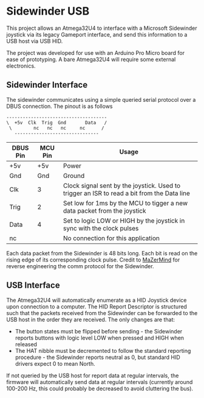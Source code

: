 Sidewinder USB
===============
This project allows an Atmega32U4 to interface with a Microsoft Sidewinder joystick via its legacy Gameport interface, and send this information to a USB host via USB HID.

The project was developed for use with an Arduino Pro Micro board for ease of prototyping. 
A bare Atmega32U4 will require some external electronics.

Sidewinder Interface
---------------
The sidewinder communicates using a simple queried serial protocol over a DBUS connection. The pinout is as follows

    -------------------------------------
    \  +5v  Clk  Trig  Gnd       Data   /
     \        nc   nc   nc     nc      /
       -------------------------------

| DBUS Pin | MCU Pin | Usage |
| -------- | ------- | ----- |
| +5v | +5v | Power |
| Gnd | Gnd | Ground |
| Clk | 3 | Clock signal sent by the joystick. Used to trigger an ISR to read a bit from the Data line |
| Trig | 2 | Set low for 1ms by the MCU to tigger a new data packet from the joystick |
| Data | 4 | Set to logic LOW or HIGH by the joystick in sync with the clock pulses |
| nc | | No connection for this application |

Each data packet from the Sidewinder is 48 bits long. Each bit is read on the rising edge of its corresponding clock pulse.
Credit to [MaZerMind](https://github.com/MaZderMind/SidewinderInterface) for reverse engineering the comm protocol for the Sidewinder.

USB Interface
---------------
The Atmega32U4 will automatically enumerate as a HID Joystick device upon connection to a computer. The HID Report Descriptor is structured
such that the packets received from the Sidewinder can be forwarded to the USB host in the order they are received. The only changes are that:
* The button states must be flipped before sending - the Sidewinder reports buttons with logic level LOW when pressed and HIGH when released
* The HAT nibble must be decremented to follow the standard reporting procedure - the Sidewinder reports neutral as 0, but standard HID 
drivers expect 0 to mean North. 

If not queried by the USB host for report data at regular intervals, the firmware will automatically send data at regular intervals 
(currently around 100-200 Hz, this could probably be decreased to avoid cluttering the bus).
